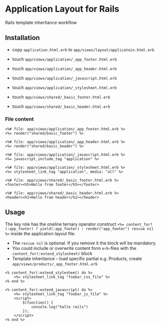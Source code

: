 # Application Layout for Rails

Rails template inheritance workflow

## Installation

* copy `application.html.erb` to `app/views/layout/applicatoin.html.erb`
* touch `app/views/application/_app_footer.html.erb`
* touch `app/views/application/_app_header.html.erb`
* touch `app/views/application/_javascript.html.erb`
* touch `app/views/application/_stylesheet.html.erb`

* touch `app/views/shared/_basic_footer.html.erb`
* touch `app/views/shared/_basic_header.html.erb`

### File content

```erb
<%# file: app/views/application/_app_footer.html.erb %>
<%= render("shared/basic_footer") %>
```

```erb
<%# file: app/views/application/_app_header.html.erb %>
<%= render("shared/basic_header") %>
```

```erb
<%# file: app/views/application/_javascript.html.erb %>
<%= javascript_include_tag "application" %>
```

```erb
<%# file: app/views/application/_stylesheet.html.erb %>
<%= stylesheet_link_tag "application", media: "all" %>
```

```erb
<%# file: app/views/shared/_basic_footer.html.erb %>
<footer><h5>Hallo from footer</h5></footer>
```

```erb
<%# file: app/views/shared/_basic_header.html.erb %>
<header><h1>Hallo from header</h1></header>
```

## Usage

The key role has the oneline ternary operator construct `<%= content_for?(:app_footer) ? yield(:app_footer) : render("app_footer") rescue nil %>` inside the application layout file.

- The `rescue nil` is optional. If you remove it the block will be mandatory.
- You could include or overwrite content form `erb`-files with the `content_for(:extend_stylesheet)` block
- Template inheritance – load specific partial e.g. Products, create `app/views/products/_app_footer.html.erb`


```erb
<% content_for(:extend_stylesheet) do %>
	<%= stylesheet_link_tag "foobar_css_file" %>
<% end %>
```

```erb
<% content_for(:extend_javascript) do %>
	<%= stylesheet_link_tag "foobar_js_file" %>
	<script>
		$(function() {
			console.log("hallo rails")
		});
	</script>
<% end %>
```
